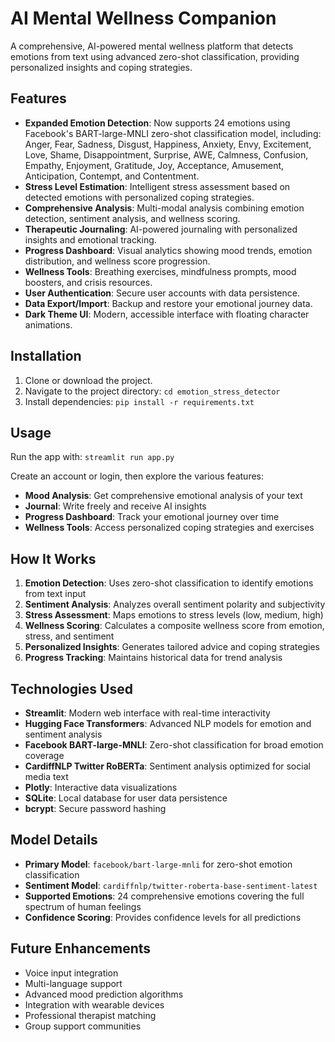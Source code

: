 # AI Mental Wellness Companion

A comprehensive, AI-powered mental wellness platform that detects emotions from text using advanced zero-shot classification, providing personalized insights and coping strategies.

## Features

- **Expanded Emotion Detection**: Now supports 24 emotions using Facebook's BART-large-MNLI zero-shot classification model, including: Anger, Fear, Sadness, Disgust, Happiness, Anxiety, Envy, Excitement, Love, Shame, Disappointment, Surprise, AWE, Calmness, Confusion, Empathy, Enjoyment, Gratitude, Joy, Acceptance, Amusement, Anticipation, Contempt, and Contentment.
- **Stress Level Estimation**: Intelligent stress assessment based on detected emotions with personalized coping strategies.
- **Comprehensive Analysis**: Multi-modal analysis combining emotion detection, sentiment analysis, and wellness scoring.
- **Therapeutic Journaling**: AI-powered journaling with personalized insights and emotional tracking.
- **Progress Dashboard**: Visual analytics showing mood trends, emotion distribution, and wellness score progression.
- **Wellness Tools**: Breathing exercises, mindfulness prompts, mood boosters, and crisis resources.
- **User Authentication**: Secure user accounts with data persistence.
- **Data Export/Import**: Backup and restore your emotional journey data.
- **Dark Theme UI**: Modern, accessible interface with floating character animations.

## Installation

1. Clone or download the project.
2. Navigate to the project directory: `cd emotion_stress_detector`
3. Install dependencies: `pip install -r requirements.txt`

## Usage

Run the app with: `streamlit run app.py`

Create an account or login, then explore the various features:
- **Mood Analysis**: Get comprehensive emotional analysis of your text
- **Journal**: Write freely and receive AI insights
- **Progress Dashboard**: Track your emotional journey over time
- **Wellness Tools**: Access personalized coping strategies and exercises

## How It Works

1. **Emotion Detection**: Uses zero-shot classification to identify emotions from text input
2. **Sentiment Analysis**: Analyzes overall sentiment polarity and subjectivity
3. **Stress Assessment**: Maps emotions to stress levels (low, medium, high)
4. **Wellness Scoring**: Calculates a composite wellness score from emotion, stress, and sentiment
5. **Personalized Insights**: Generates tailored advice and coping strategies
6. **Progress Tracking**: Maintains historical data for trend analysis

## Technologies Used

- **Streamlit**: Modern web interface with real-time interactivity
- **Hugging Face Transformers**: Advanced NLP models for emotion and sentiment analysis
- **Facebook BART-large-MNLI**: Zero-shot classification for broad emotion coverage
- **CardiffNLP Twitter RoBERTa**: Sentiment analysis optimized for social media text
- **Plotly**: Interactive data visualizations
- **SQLite**: Local database for user data persistence
- **bcrypt**: Secure password hashing

## Model Details

- **Primary Model**: `facebook/bart-large-mnli` for zero-shot emotion classification
- **Sentiment Model**: `cardiffnlp/twitter-roberta-base-sentiment-latest`
- **Supported Emotions**: 24 comprehensive emotions covering the full spectrum of human feelings
- **Confidence Scoring**: Provides confidence levels for all predictions

## Future Enhancements

- Voice input integration
- Multi-language support
- Advanced mood prediction algorithms
- Integration with wearable devices
- Professional therapist matching
- Group support communities
